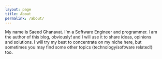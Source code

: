 ```yaml
---
layout: page
title: About
permalink: /about/
---
```


My name is Saeed Ghanavat. I'm a Software Engineer and programmer. I am the author of this blog, obviously! and I will use it to share ideas, opinions and solutions. I will try my best to concentrate on my niche here, but sometimes you may find some other topics (technology/software related!) too.